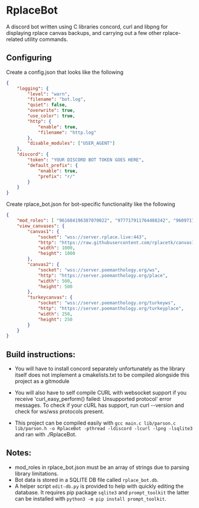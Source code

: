# RplaceBot
A discord bot written using C libraries concord, curl and libpng for displaying rplace canvas backups, and carrying out a few other rplace-related utility commands.

## Configuring
Create a config.json that looks like the following
```json
{
    "logging": {
        "level": "warn",
        "filename": "bot.log",
        "quiet": false,
        "overwrite": true,
        "use_color": true,
        "http": {
            "enable": true,
            "filename": "http.log"
        },
        "disable_modules": ["USER_AGENT"]
    },
    "discord": {
        "token": "YOUR DISCORD BOT TOKEN GOES HERE",
        "default_prefix": {
            "enable": true,
            "prefix": "r/"
        }
    }
}
```

Create rplace_bot.json for bot-specific functionality like the following
```json
{
    "mod_roles": [ "961684196387070022", "977717911764488242", "960971746842935297" ],
    "view_canvases": {
        "canvas1": {
            "socket": "wss://server.rplace.live:443",
            "http": "https://raw.githubusercontent.com/rplacetk/canvas1/main/place",
            "width": 1000,
            "height": 1000
        },
        "canvas2": {
            "socket": "wss://server.poemanthology.org/ws",
            "http": "https://server.poemanthology.org/place",
            "width": 500,
            "height": 500
        },
        "turkeycanvas": {
            "socket": "wss://server.poemanthology.org/turkeyws",
            "http": "https://server.poemanthology.org/turkeyplace",
            "width": 250,
            "height": 250
        }
    }
}
```
## Build instructions:
 - You will have to install concord separately unfortunately as the library itself
does not implement a cmakelists.txt to be compiled alongside this project as a gitmodule

 - You will also have to self compile CURL with websocket support if you receive 'curl_easy_perform() failed: Unsupported protocol'
error messages. To check if your cURL has support, run curl --version and check for ws/wss protocols present.

 - This project can be compiled easily with `gcc main.c lib/parson.c lib/parson.h -o RplaceBot -pthread -ldiscord -lcurl -lpng -lsqlite3` and ran with ./RplaceBot.

## Notes:
 - mod_roles in rplace_bot.json must be an array of strings due to parsing library limitations.
 - Bot data is stored in a SQLITE DB file called `rplace_bot.db`.
 - A helper script `edit-db.py` is provided to help with quickly editing the database.
It requires pip package `sqlite3` and `prompt_toolkit` the latter can be installed with
`python3 -m pip install prompt_toolkit`.
